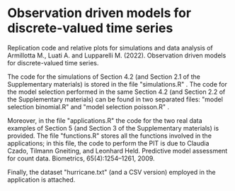 # Observation driven models for discrete-valued time series

Replication code and relative plots for simulations and data analysis of Armillotta M., Luati A. and Lupparelli M. (2022). Observation driven models for discrete-valued time series.

The code for the simulations of Section 4.2 (and Section 2.1 of the Supplementary materials) is stored in the file "simulations.R" . The code for the model selection performed in the same Section 4.2 (and Section 2.2 of the Supplementary materials) can be found in two separated files: "model selection binomial.R" and "model selection poisson.R" .

Moreover, in the file "applications.R" the code for the two real data examples of Section 5 (and Section 3 of the Supplementary materials) is provided. The file "functions.R" stores all the functions involved in the applications; in this file, the code to perform the PIT is due to Claudia Czado, Tilmann Gneiting, and Leonhard Held. Predictive model assessment for count data. Biometrics, 65(4):1254–1261, 2009.

Finally, the dataset "hurricane.txt" (and a CSV version) employed in the application is attached. 
